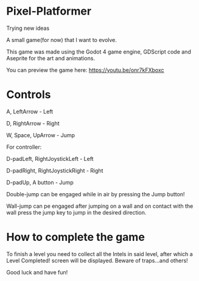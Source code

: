 # Pixel-Platformer
Trying new ideas


A small game(for now) that I want to evolve.

This game was made using the Godot 4 game engine, GDScript code and Aseprite for the art and animations.

You can preview the game here: https://youtu.be/onr7kFXboxc

# Controls

A, LeftArrow - Left

D, RightArrow - Right

W, Space, UpArrow - Jump

For controller:

D-padLeft, RightJoystickLeft - Left

D-padRight, RightJoystickRight - Right

D-padUp, A button - Jump

Double-jump can be engaged while in air by pressing the Jump button!

Wall-jump can pe engaged after jumping on a wall and on contact with the wall press the jump key to jump in the desired direction.


# How to complete the game

To finish a level you need to collect all the Intels in said level, after which a Level Completed! screen will be displayed. Beware of traps...and others!

Good luck and have fun!
